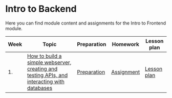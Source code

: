 # Intro to Backend

Here you can find module content and assignments for the Intro to Frontend module.

| Week | Topic                                                                         | Preparation                           | Homework                              | Lesson plan                           |
| ---- | ----------------------------------------------------------------------------- | ------------------------------------- | ------------------------------------- | ------------------------------------- |
| 1.   | [How to build a simple webserver, creating and testing APIs, and interacting with databases](./week1/) | [Preparation](./week1/preparation.md) | [Assignment](./week1/assignment.md) | [Lesson plan](./week1/lesson-plan.md) |
